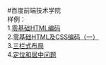 #百度前端技术学院  
样例：  
1.[零基础HTML编码](https://lovelope.github.io/html/task01/task_1_1_1.html)  
2.[零基础HTML及CSS编码（一）](https://lovelope.github.io/html/task02/task_1_1_2.html)  
3.[三栏式布局](https://lovelope.github.io/html/task03/task_1_3.html)  
4.[定位和居中问题](https://lovelope.github.io/html/task03/index.html)
